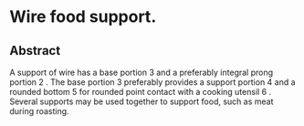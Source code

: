 # Wire food support.

## Abstract
A support of wire has a base portion 3 and a preferably integral prong portion 2 . The base portion 3 preferably provides a support portion 4 and a rounded bottom 5 for rounded point contact with a cooking utensil 6 . Several supports may be used together to support food, such as meat during roasting.